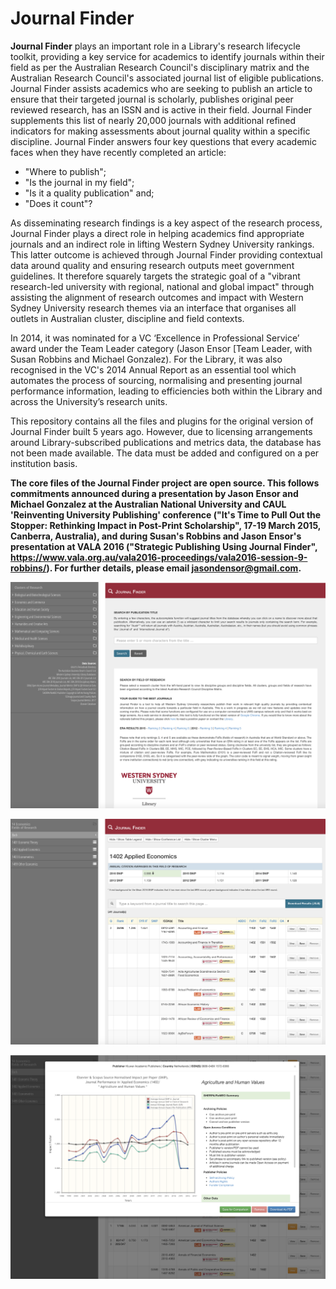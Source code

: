 
# Journal Finder

**Journal Finder** plays an important role in a Library's research lifecycle toolkit, providing a key service for academics to identify journals within their field as per the Australian Research Council's disciplinary matrix and the Australian Research Council's associated journal list of eligible publications. Journal Finder assists academics who are seeking to publish an article to ensure that their targeted journal is scholarly, publishes original peer reviewed research, has an ISSN and is active in their field. Journal Finder supplements this list of nearly 20,000 journals with additional refined indicators for making assessments about journal quality within a specific discipline. Journal Finder answers four key questions that every academic faces when they have recently completed an article: 

- "Where to publish"; 
- "Is the journal in my field"; 
- "Is it a quality publication" and; 
- "Does it count"?

As disseminating research findings is a key aspect of the research process, Journal Finder plays a direct role in helping academics find appropriate journals and an indirect role in lifting Western Sydney University rankings. This latter outcome is achieved through Journal Finder providing contextual data around quality and ensuring research outputs meet government guidelines. It therefore squarely targets the strategic goal of a "vibrant research-led university with regional, national and global impact" through assisting the alignment of research outcomes and impact with Western Sydney University research themes via an interface that organises all outlets in Australian cluster, discipline and field contexts.

In 2014, it was nominated for a VC ‘Excellence in Professional Service’ award under the Team Leader category (Jason Ensor [Team Leader, with Susan Robbins and Michael Gonzalez). For the Library, it was also recognised in the VC's 2014 Annual Report as an essential tool which automates the process of sourcing, normalising and presenting journal performance information, leading to efficiencies both within the Library and across the University’s research units.

This repository contains all the files and plugins for the original version of Journal Finder built 5 years ago. However, due to licensing arrangements around Library-subscribed publications and metrics data, the database has not been made available.  The data must be added and configured on a per institution basis.

**The core files of the Journal Finder project are open source. This follows commitments announced during a presentation by Jason Ensor and Michael Gonzalez at the Australian National University and CAUL 'Reinventing University Publishing' conference ("It's Time to Pull Out the Stopper: Rethinking Impact in Post-Print Scholarship", 17-19 March 2015, Canberra, Australia), and during Susan's Robbins and Jason Ensor's presentation at VALA 2016 ("Strategic Publishing Using Journal Finder", https://www.vala.org.au/vala2016-proceedings/vala2016-session-9-robbins/). For further details, please email jasondensor@gmail.com.**

![Screenshot 1](https://raw.githubusercontent.com/enjensor/Journal-Finder/master/Screenshot_1.png)

![Screenshot 2](https://raw.githubusercontent.com/enjensor/Journal-Finder/master/Screenshot_2.png)

![Screenshot 3](https://raw.githubusercontent.com/enjensor/Journal-Finder/master/Screenshot_3.png)
